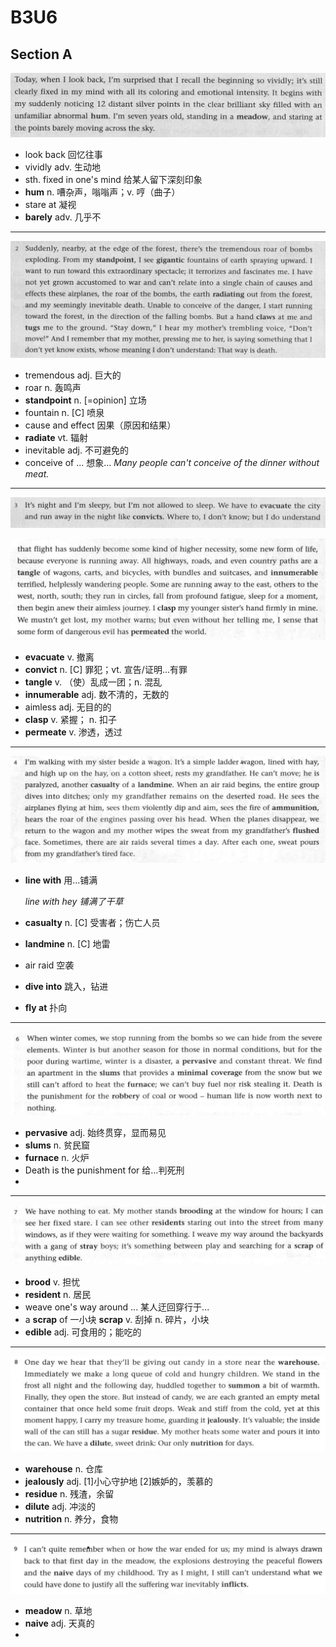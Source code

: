 
# B3U6

## Section A


![image-20200514101454469](../assets/images/image-20200514101454469.png)

- look back 回忆往事
- vividly adv. 生动地
- sth. fixed in one's mind 给某人留下深刻印象
- **hum** n. 嘈杂声，嗡嗡声；v. 哼（曲子）
- stare at 凝视
- **barely** adv. 几乎不

---

![image-20200514101517195](../assets/images/image-20200514101517195.png)

- tremendous adj. 巨大的
- roar n. 轰鸣声
- **standpoint** n. [=opinion] 立场
- fountain n. [C]  喷泉
- cause and effect 因果（原因和结果）
- **radiate** vt. 辐射
- inevitable adj. 不可避免的
- conceive of ... 想象...
  *Many people can't conceive of the dinner without meat.*

---

![image-20200514101532946](../assets/images/image-20200514101532946.png)

![image-20200514101540415](../assets/images/image-20200514101540415.png)

- **evacuate** v. 撤离
- **convict** n. [C] 罪犯；vt. 宣告/证明...有罪
- **tangle**  v. （使）乱成一团；n. 混乱
- **innumerable** adj. 数不清的，无数的
- aimless adj. 无目的的
- **clasp** v. 紧握； n. 扣子
- **permeate** v. 渗透，透过

---

![image-20200514112055971](../assets/images/image-20200514112055971.png)

- **line with** 用...铺满

  *line with hey 铺满了干草*

- **casualty** n. [C] 受害者；伤亡人员

- **landmine** n. [C] 地雷

- air raid 空袭

- **dive into** 跳入，钻进

- **fly at** 扑向​

---

![image-20200519082246183](../assets/images/image-20200519082246183.png)

- **pervasive** adj. 始终贯穿，显而易见
- **slums** n. 贫民窟
- **furnace** n. 火炉
- Death is the punishment for 给...判死刑
- 



---

![image-20200519081748738](../assets/images/image-20200519081748738.png)

- **brood** v. 担忧
- **resident** n. 居民
- weave one's way around ...  某人迂回穿行于...
- a **scrap** of 一小块 
  **scrap** v. 刮掉 n. 碎片，小块
- **edible** adj. 可食用的；能吃的



---

![image-20200519084033072](../assets/images/image-20200519084033072.png)

- **warehouse** n. 仓库
- **jealously** adj. [1]小心守护地 [2]嫉妒的，羡慕的
- **residue** n. 残渣，余留
- **dilute** adj. 冲淡的
- **nutrition** n. 养分，食物



---

![image-20200519090518982](../assets/images/image-20200519090518982.png)

- **meadow** n. 草地
- **naive** adj. 天真的
- 


